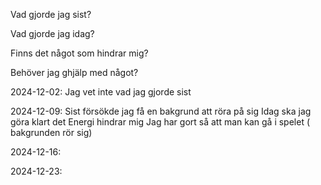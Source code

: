 Vad gjorde jag sist?

Vad gjorde jag idag?

Finns det något som hindrar mig?

Behöver jag ghjälp med något?

2024-12-02:
Jag vet inte vad jag gjorde sist


2024-12-09:
Sist försökde jag få en bakgrund att röra på sig 
Idag ska jag göra klart det
Energi hindrar mig
Jag har gort så att man kan gå i spelet ( bakgrunden rör sig)


2024-12-16:


2024-12-23: